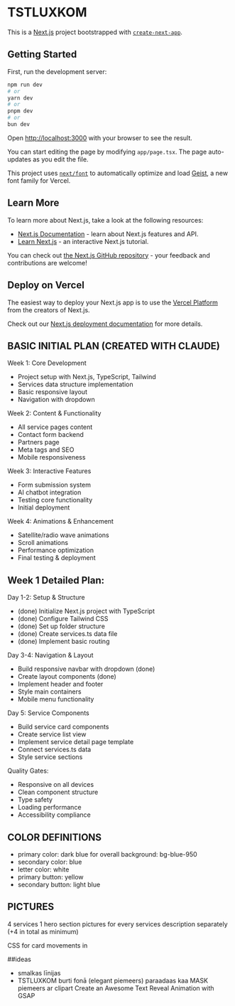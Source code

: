 # TSTLUXKOM

This is a [Next.js](https://nextjs.org) project bootstrapped with [`create-next-app`](https://nextjs.org/docs/app/api-reference/cli/create-next-app).

## Getting Started

First, run the development server:

```bash
npm run dev
# or
yarn dev
# or
pnpm dev
# or
bun dev
```

Open [http://localhost:3000](http://localhost:3000) with your browser to see the result.

You can start editing the page by modifying `app/page.tsx`. The page auto-updates as you edit the file.

This project uses [`next/font`](https://nextjs.org/docs/app/building-your-application/optimizing/fonts) to automatically optimize and load [Geist](https://vercel.com/font), a new font family for Vercel.

## Learn More

To learn more about Next.js, take a look at the following resources:

- [Next.js Documentation](https://nextjs.org/docs) - learn about Next.js features and API.
- [Learn Next.js](https://nextjs.org/learn) - an interactive Next.js tutorial.

You can check out [the Next.js GitHub repository](https://github.com/vercel/next.js) - your feedback and contributions are welcome!

## Deploy on Vercel

The easiest way to deploy your Next.js app is to use the [Vercel Platform](https://vercel.com/new?utm_medium=default-template&filter=next.js&utm_source=create-next-app&utm_campaign=create-next-app-readme) from the creators of Next.js.

Check out our [Next.js deployment documentation](https://nextjs.org/docs/app/building-your-application/deploying) for more details.

## BASIC INITIAL PLAN (CREATED WITH CLAUDE)

Week 1: Core Development
- Project setup with Next.js, TypeScript, Tailwind
- Services data structure implementation
- Basic responsive layout
- Navigation with dropdown

Week 2: Content & Functionality
- All service pages content
- Contact form backend
- Partners page
- Meta tags and SEO
- Mobile responsiveness

Week 3: Interactive Features
- Form submission system
- AI chatbot integration
- Testing core functionality
- Initial deployment

Week 4: Animations & Enhancement
- Satellite/radio wave animations
- Scroll animations
- Performance optimization
- Final testing & deployment

## Week 1 Detailed Plan:

Day 1-2: Setup & Structure
- (done) Initialize Next.js project with TypeScript
- (done) Configure Tailwind CSS
- (done) Set up folder structure
- (done) Create services.ts data file
- (done) Implement basic routing

Day 3-4: Navigation & Layout
- Build responsive navbar with dropdown (done)
- Create layout components (done)
- Implement header and footer
- Style main containers
- Mobile menu functionality

Day 5: Service Components
- Build service card components
- Create service list view
- Implement service detail page template
- Connect services.ts data
- Style service sections

Quality Gates:
- Responsive on all devices
- Clean component structure
- Type safety
- Loading performance
- Accessibility compliance

## COLOR DEFINITIONS
- primary color: dark blue for overall background: bg-blue-950
- secondary color: blue
- letter color: white
- primary button: yellow
- secondary button: light blue

## PICTURES
4 services
1 hero section pictures for every services description separately (+4 in total as minimum)

CSS for card movements in  

##ideas
- smalkas līnijas
- TSTLUXKOM burti fonā (elegant piemeers) paraadaas kaa MASK piemeers ar clipart Create an Awesome Text Reveal Animation with GSAP

